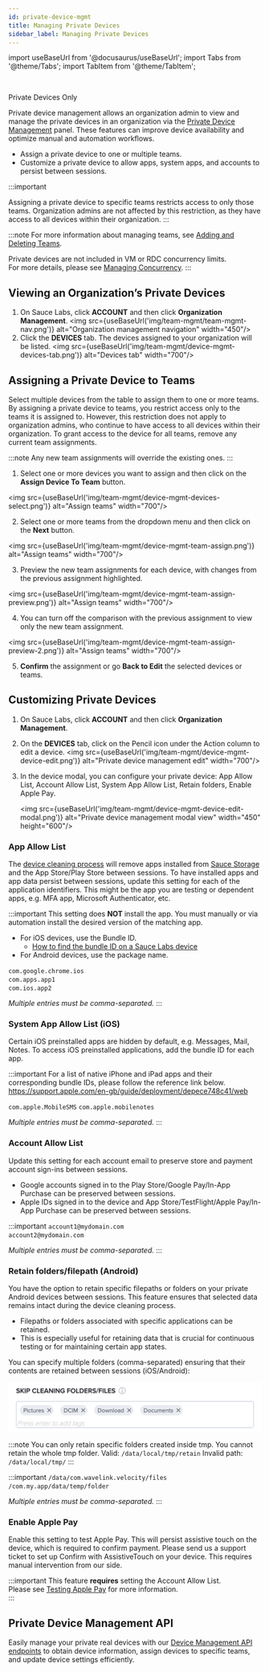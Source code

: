 ```yaml
---
id: private-device-mgmt
title: Managing Private Devices
sidebar_label: Managing Private Devices
---
```


import useBaseUrl from '@docusaurus/useBaseUrl';
import Tabs from '@theme/Tabs';
import TabItem from '@theme/TabItem';

<br/><p><span className="sauceGreen">Private Devices Only</span></p>

Private device management allows an organization admin to view and manage the private devices in an organization via the [Private Device Management](https://app.saucelabs.com/team-management/devices) panel. These features can improve device availability and optimize manual and automation workflows.

- Assign a private device to one or multiple teams.
- Customize a private device to allow apps, system apps, and accounts to persist between sessions.

:::important

Assigning a private device to specific teams restricts access to only those teams. Organization admins are not affected by this restriction, as they have access to all devices within their organization.
:::

:::note
For more information about managing teams, see [Adding and Deleting Teams](/basics/acct-team-mgmt/adding-deleting-teams).

Private devices are not included in VM or RDC concurrency limits.  
For more details, please see [Managing Concurrency](/basics/acct-team-mgmt/concurrency/managing-concurrency).
:::

## Viewing an Organization’s Private Devices

1. On Sauce Labs, click **ACCOUNT** and then click **Organization Management**.
   <img src={useBaseUrl('img/team-mgmt/team-mgmt-nav.png')} alt="Organization management navigation" width="450"/>
2. Click the **DEVICES** tab. The devices assigned to your organization will be listed.
   <img src={useBaseUrl('img/team-mgmt/device-mgmt-devices-tab.png')} alt="Devices tab" width="700"/>

## Assigning a Private Device to Teams
Select multiple devices from the table to assign them to one or more teams. By assigning a private device to teams, you restrict access only to the teams it is assigned to. However, this restriction does not apply to organization admins, who continue to have access to all devices within their organization. To grant access to the device for all teams, remove any current team assignments.

:::note
Any new team assignments will override the existing ones.
:::

1. Select one or more devices you want to assign and then click on the **Assign Device To Team** button.

<img src={useBaseUrl('img/team-mgmt/device-mgmt-devices-select.png')} alt="Assign teams" width="700"/>

2. Select one or more teams from the dropdown menu and then click on the **Next** button.

<img src={useBaseUrl('img/team-mgmt/device-mgmt-team-assign.png')} alt="Assign teams" width="700"/>

3. Preview the new team assignments for each device, with changes from the previous assignment highlighted. 

<img src={useBaseUrl('img/team-mgmt/device-mgmt-team-assign-preview.png')} alt="Assign teams" width="700"/>

4. You can turn off the comparison with the previous assignment to view only the new team assignment.

<img src={useBaseUrl('img/team-mgmt/device-mgmt-team-assign-preview-2.png')} alt="Assign teams" width="700"/>

5. **Confirm** the assignment or go **Back to Edit** the selected devices or teams.

## Customizing Private Devices

1. On Sauce Labs, click **ACCOUNT** and then click **Organization Management**.
2. On the **DEVICES** tab, click on the Pencil icon under the Action column to edit a device.
   <img src={useBaseUrl('img/team-mgmt/device-mgmt-device-edit.png')} alt="Private device management edit" width="700"/>
3. In the device modal, you can configure your private device: App Allow List, Account Allow List, System App Allow List, Retain folders, Enable Apple Pay.
   
   <img src={useBaseUrl('img/team-mgmt/device-mgmt-device-edit-modal.png')} alt="Private device management modal view" width="450" height="600"/>

### App Allow List
The [device cleaning process](/mobile-apps/real-device-cleaning) will remove apps installed from [Sauce Storage](/mobile-apps/app-storage) and the App Store/Play Store between sessions. To have installed apps and app data persist between sessions, update this setting for each of the application identifiers. This might be the app you are testing or dependent apps, e.g. MFA app, Microsoft Authenticator, etc.

:::important
This setting does **NOT** install the app. You must manually or via automation install the desired version of the matching app.

- For iOS devices, use the Bundle ID.
  - [How to find the bundle ID on a Sauce Labs device](/basics/acct-team-mgmt/private-device-mgmt-find-bundle-id)
- For Android devices, use the package name.

`com.google.chrome.ios`  
`com.apps.app1`  
`com.ios.app2`  

*Multiple entries must be comma-separated.*
:::

### System App Allow List (iOS)

Certain iOS preinstalled apps are hidden by default, e.g. Messages, Mail, Notes. To access iOS preinstalled applications, add the bundle ID for each app.

:::important
For a list of native iPhone and iPad apps and their corresponding bundle IDs, please follow the reference link below.  
https://support.apple.com/en-gb/guide/deployment/depece748c41/web

`com.apple.MobileSMS`
`com.apple.mobilenotes`

*Multiple entries must be comma-separated.*
:::

### Account Allow List

Update this setting for each account email to preserve store and payment account sign-ins between sessions.

- Google accounts signed in to the Play Store/Google Pay/In-App Purchase can be preserved between sessions.
- Apple IDs signed in to the device and App Store/TestFlight/Apple Pay/In-App Purchase can be preserved between sessions.

:::important
`account1@mydomain.com`  
`account2@mydomain.com`  

*Multiple entries must be comma-separated.*
:::

### Retain folders/filepath (Android)

You have the option to retain specific filepaths or folders on your private Android devices between sessions. 
This feature ensures that selected data remains intact during the device cleaning process.

- Filepaths or folders associated with specific applications can be retained.
- This is especially useful for retaining data that is crucial for continuous testing or for maintaining certain app states.

You can specify multiple folders (comma-separated) ensuring that their contents are retained between sessions (iOS/Android):

![private-device-skip-folder.png](..%2F..%2Fassets%2Fprivate-device-skip-folder.png)

:::note
You can only retain specific folders created inside tmp. You cannot retain the whole tmp folder.
Valid: `/data/local/tmp/retain`
Invalid path: `/data/local/tmp/`
:::

:::important
`/data/com.wavelink.velocity/files`  
`/com.my.app/data/temp/folder`

*Multiple entries must be comma-separated.*
:::

### Enable Apple Pay

Enable this setting to test Apple Pay. This will persist assistive touch on the device, which is required to confirm payment. 
Please send us a support ticket to set up Confirm with AssistiveTouch on your device. This requires manual intervention from our side.

:::important
This feature **requires** setting the Account Allow List.  
Please see [Testing Apple Pay](/mobile-apps/live-testing/testing-apple-pay) for more information.  
:::

## Private Device Management API
Easily manage your private real devices with our [Device Management API endpoints](/dev/api/rdc/#private-real-device-management) 
to obtain device information, assign devices to specific teams, and update device settings efficiently. 
